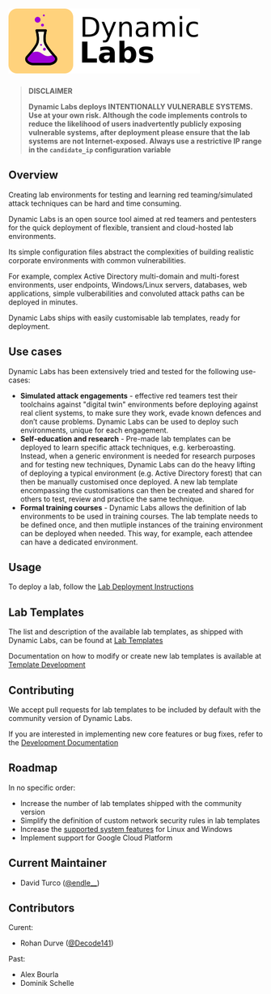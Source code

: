 # ![Dynamic Labs](Documentation/images/logo_name_128.png)

> **DISCLAIMER**
>
> **Dynamic Labs deploys INTENTIONALLY VULNERABLE SYSTEMS. Use at your own risk. Although the code implements controls to reduce the likelihood of users inadvertently publicly exposing vulnerable systems, after deployment please ensure that the lab systems are not Internet-exposed. Always use a restrictive IP range in the ``candidate_ip`` configuration variable**

## Overview

Creating lab environments for testing and learning red teaming/simulated attack techniques can be hard and time consuming.

Dynamic Labs is an open source tool aimed at red teamers and pentesters for the quick deployment of flexible, transient and cloud-hosted lab environments.

Its simple configuration files abstract the complexities of building realistic corporate environments with common vulnerabilities.

For example, complex Active Directory multi-domain and multi-forest environments, user endpoints, Windows/Linux servers, databases, web applications, simple vulberabilities and convoluted attack paths can be deployed in minutes. 

Dynamic Labs ships with easily customisable lab templates, ready for deployment.

## Use cases

Dynamic Labs has been extensively tried and tested for the following use-cases:

* **Simulated attack engagements** - effective red teamers test their toolchains against "digital twin" environments before deploying against real client systems, to make sure they work, evade known defences and don’t cause problems. Dynamic Labs can be used to deploy such environments, unique for each engagement.
* **Self-education and research** - Pre-made lab templates can be deployed to learn specific attack techniques, e.g. kerberoasting. Instead, when a generic environment is needed for research purposes and for testing new techniques, Dynamic Labs can do the heavy lifting of deploying a typical environment (e.g. Active Directory forest) that can then be manually customised once deployed. A new lab template encompassing the customisations can then be created and shared for others to test, review and practice the same technique.
* **Formal training courses** - Dynamic Labs allows the definition of lab environments to be used in training courses. The lab template needs to be defined once, and then mutliple instances of the training environment can be deployed when needed. This way, for example, each attendee can have a dedicated environment.

## Usage

To deploy a lab, follow the [Lab Deployment Instructions](Documentation/lab_deployment.md)

## Lab Templates

The list and description of the available lab templates, as shipped with Dynamic Labs, can be found at [Lab Templates](Documentation/lab_templates.md)

Documentation on how to modify or create new lab templates is available at [Template Development](Documentation/template_development.md)

## Contributing

We accept pull requests for lab templates to be included by default with the community version of Dynamic Labs.

If you are interested in implementing new core features or bug fixes, refer to the [Development Documentation](Documentation/development.md)

## Roadmap

In no specific order:

* Increase the number of lab templates shipped with the community version
* Simplify the definition of custom network security rules in lab templates
* Increase the [supported system features](Documentation/system_features.md) for Linux and Windows
* Implement support for Google Cloud Platform

## Current Maintainer
- David Turco ([@endle__](https://twitter.com/endle__))

## Contributors
Curent:
- Rohan Durve ([@Decode141](https://twitter.com/Decode141))

Past:
- Alex Bourla
- Dominik Schelle
